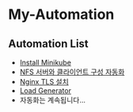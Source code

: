 # My-Automation

## Automation List


- [Install Minikube](https://github.com/sjoh0704/My-Automation/tree/master/minikube)
- [NFS 서버와 클라이언트 구성 자동화](https://github.com/sjoh0704/My-Automation/tree/master/nfs)
- [Nginx TLS 설치](https://github.com/sjoh0704/My-Automation/tree/master/nginx) 
- [Load Generator](https://github.com/sjoh0704/My-Automation/tree/master/LoadGenerator) 
- 자동화는 계속됩니다...
